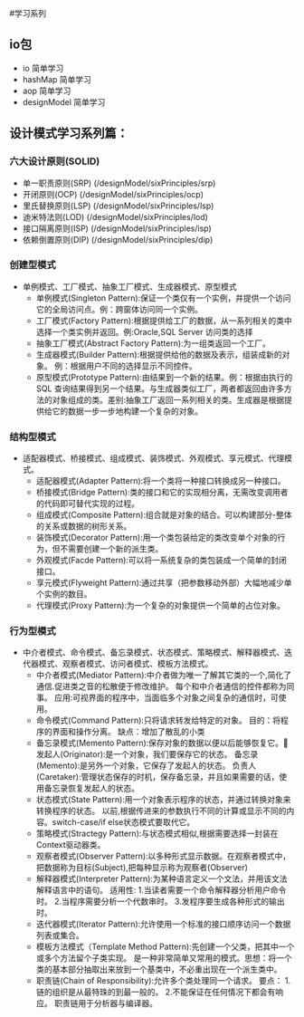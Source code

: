 #学习系列

## io包
 * io 简单学习 
 * hashMap 简单学习
 * aop 简单学习
 * designModel 简单学习
 
## 设计模式学习系列篇：

### 六大设计原则(SOLID)
 * 单一职责原则(SRP) (/designModel/sixPrinciples/srp)
 * 开闭原则(OCP) (/designModel/sixPrinciples/ocp)
 * 里氏替换原则(LSP) (/designModel/sixPrinciples/lsp)
 * 迪米特法则(LOD) (/designModel/sixPrinciples/lod)
 * 接口隔离原则(ISP) (/designModel/sixPrinciples/isp)
 * 依赖倒置原则(DIP) (/designModel/sixPrinciples/dip)  
 
### 创建型模式
 * 单例模式、工厂模式、抽象工厂模式、生成器模式、原型模式
    * 单例模式(Singleton Pattern):保证一个类仅有一个实例，并提供一个访问它的全局访问点。例：跨窗体访问同一个实例。
    * 工厂模式(Factory Pattern):根据提供给工厂的数据，从一系列相关的类中选择一个类实例并返回。例:Oracle,SQL Server 访问类的选择
    * 抽象工厂模式(Abstract Factory Pattern):为一组类返回一个工厂。
    * 生成器模式(Builder Pattern):根据提供给他的数据及表示，组装成新的对象。 例：根据用户不同的选择显示不同控件。
    * 原型模式(Prototype Pattern):由结果到一个新的结果。例：根据由执行的SQL 查询结果得到另一个结果。与生成器类似工厂，两者都返回由许多方法的对象组成的类。差别:抽象工厂返回一系列相关的类。生成器是根据提供给它的数据一步一步地构建一个复杂的对象。

### 结构型模式
 * 适配器模式、桥接模式、组成模式、装饰模式、外观模式、享元模式、代理模式。
    * 适配器模式(Adapter Pattern):将一个类将一种接口转换成另一种接口。
    * 桥接模式(Bridge Pattern):类的接口和它的实现相分离，无需改变调用者的代码即可替代实现的过程。
    * 组成模式(Composite Pattern):组合就是对象的结合。可以构建部分-整体的关系或数据的树形关系。
    * 装饰模式(Decorator Pattern):用一个类包装给定的类改变单个对象的行为，但不需要创建一个新的派生类。
    * 外观模式(Facde Pattern):可以将一系统复杂的类包装成一个简单的封闭接口。
    * 享元模式(Flyweight Pattern):通过共享（把参数移动外部）大幅地减少单个实例的数目。
    * 代理模式(Proxy Pattern):为一个复杂的对象提供一个简单的占位对象。

### 行为型模式
 * 中介者模式、命令模式、备忘录模式、状态模式、策略模式、解释器模式、迭代器模式、观察者模式、访问者模式、模板方法模式。
    * 中介者模式(Mediator Pattern):中介者做为唯一了解其它类的一个,简化了通信.促进类之音的松散便于修改维护。
      每个和中介者通信的控件都称为同事。
      应用:可视界面的程序中，当面临多个对象之间复杂的通信时，可使用。
    * 命令模式(Command Pattern):只将请求转发给特定的对象。
      目的：将程序的界面和操作分离。
      缺点：增加了散乱的小类
    * 备忘录模式(Memento Pattern):保存对象的数据以便以后能够恢复它。
      发起人(Originator):是一个对象，我们要保存它的状态。
      备忘录(Memento):是另外一个对象，它保存了发起人的状态。
      负责人(Caretaker):管理状态保存的时机，保存备忘录，并且如果需要的话，使用备忘录恢复发起人的状态。
    * 状态模式(State Pattern):用一个对象表示程序的状态，并通过转换对象来转换程序的状态。
      以前,根据传进来的参数执行不同的计算或显示不同的内容。switch-case/if else状态模式要取代它。
    * 策略模式(Stractegy Pattern):与状态模式相似,根据需要选择一封装在Context驱动器类。
    * 观察者模式(Observer Pattern):以多种形式显示数据。在观察者模式中，把数据称为目标(Subject),把每种显示称为观察者(Observer)
    * 解释器模式(Interpreter Pattern):为某种语言定义一个文法，并用该文法解释语言中的语句。
      适用性:
      1.当读者需要一个命令解释器分析用户命令时。
      2.当程序需要分析一个代数串时。
      3.发程序要生成各种形式的输出时。
    * 迭代器模式(Iterator Pattern):允许使用一个标准的接口顺序访问一个数据列表或集合。
    * 模板方法模式（Template Method Pattern):先创建一个父类，把其中一个或多个方法留个子类实现。
      是一种非常简单又常用的模式。思想：将一个类的基本部分抽取出来放到一个基类中，不必重出现在一个派生类中。
    * 职责链(Chain of Responsibility):允许多个类处理同一个请求。
      要点：
      1.链的组织是从最特珠的到最一般的。
      2.不能保证在任何情况下都会有响应。
      职责链用于分析器与编译器。
